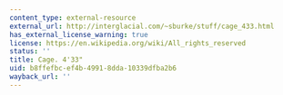 ```yaml
---
content_type: external-resource
external_url: http://interglacial.com/~sburke/stuff/cage_433.html
has_external_license_warning: true
license: https://en.wikipedia.org/wiki/All_rights_reserved
status: ''
title: Cage. 4'33"
uid: b8ffefbc-ef4b-4991-8dda-10339dfba2b6
wayback_url: ''
---
```

